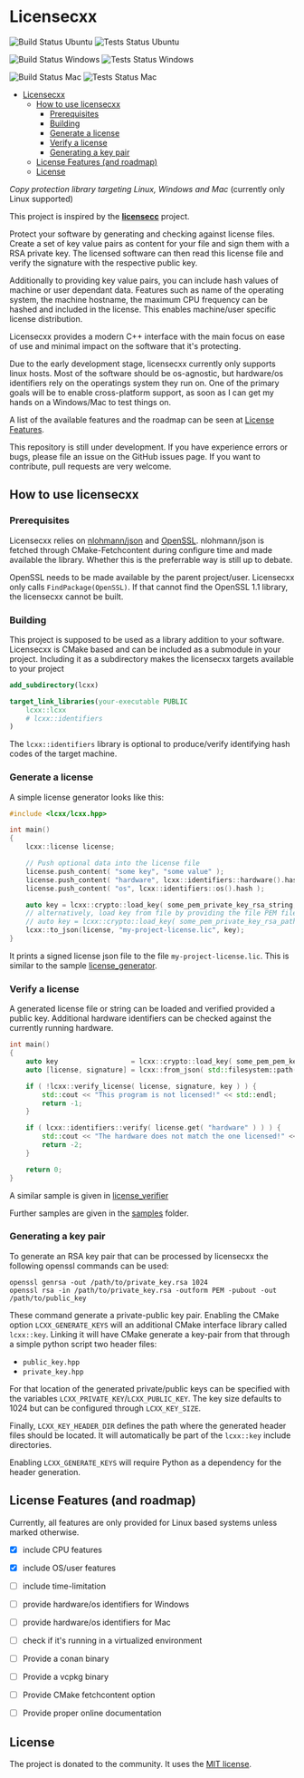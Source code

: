 # Licensecxx

![Build Status Ubuntu](https://github.com/felixjulianheitmann/licensecxx/actions/workflows/full-build-ubuntu.yml/badge.svg)
![Tests Status Ubuntu](https://github.com/felixjulianheitmann/licensecxx/actions/workflows/full-test-ubuntu.yml/badge.svg)

![Build Status Windows](https://github.com/felixjulianheitmann/licensecxx/actions/workflows/full-build-windows.yml/badge.svg)
![Tests Status Windows](https://github.com/felixjulianheitmann/licensecxx/actions/workflows/full-test-windows.yml/badge.svg)

![Build Status Mac](https://github.com/felixjulianheitmann/licensecxx/actions/workflows/full-build-mac.yml/badge.svg)
![Tests Status Mac](https://github.com/felixjulianheitmann/licensecxx/actions/workflows/full-test-mac.yml/badge.svg)


- [Licensecxx](#licensecxx)
  - [How to use licensecxx](#how-to-use-licensecxx)
    - [Prerequisites](#prerequisites)
    - [Building](#building)
    - [Generate a license](#generate-a-license)
    - [Verify a license](#verify-a-license)
    - [Generating a key pair](#generating-a-key-pair)
  - [License Features (and roadmap)](#license-features-and-roadmap)
  - [License](#license)

*Copy protection library targeting Linux, Windows and Mac* (currently only Linux supported)

This project is inspired by the [**licensecc**](https://github.com/open-license-manager/licensecc) project.

Protect your software by generating and checking against license files. Create a set of key value pairs as content for your file and sign them with a RSA private key. The licensed software can then read this license file and verify the signature with the respective public key.

Additionally to providing key value pairs, you can include hash values of machine or user dependant data. Features such as name of the operating system, the machine hostname, the maximum CPU frequency can be hashed and included in the license. This enables machine/user specific license distribution.

Licensecxx provides a modern C++ interface with the main focus on ease of use and minimal impact on the software that it's protecting.

Due to the early development stage, licensecxx currently only supports linux hosts. Most of the software should be os-agnostic, but hardware/os identifiers rely on the operatings system they run on. One of the primary goals will be to enable cross-platform support, as soon as I can get my hands on a Windows/Mac to test things on.

A list of the available features and the roadmap can be seen at [License Features](#license-features).

This repository is still under development. If you have experience errors or bugs, please file an issue on the GitHub issues page. If you want to contribute, pull requests are very welcome.

## How to use licensecxx

### Prerequisites

Licensecxx relies on [nlohmann/json](https://github.com/nlohmann/json) and [OpenSSL](https://www.openssl.org/).
nlohmann/json is fetched through CMake-Fetchcontent during configure time and made available the library. Whether this is the preferrable way is still up to debate.

OpenSSL needs to be made available by the parent project/user. Licensecxx only calls `FindPackage(OpenSSL)`. If that cannot find the OpenSSL 1.1 library, the licensecxx cannot be built.

### Building

This project is supposed to be used as a library addition to your software. Licensecxx is CMake based and can be included as a submodule in your project. Including it as a subdirectory makes the licensecxx targets available to your project

```cmake
add_subdirectory(lcxx)

target_link_libraries(your-executable PUBLIC
    lcxx::lcxx
    # lcxx::identifiers
)
```

The `lcxx::identifiers` library is optional to produce/verify identifying hash codes of the target machine.

### Generate a license

A simple license generator looks like this:
```c++
#include <lcxx/lcxx.hpp>

int main()
{
    lcxx::license license;

    // Push optional data into the license file
    license.push_content( "some key", "some value" );
    license.push_content( "hardware", lcxx::identifiers::hardware().hash );
    license.push_content( "os", lcxx::identifiers::os().hash );

    auto key = lcxx::crypto::load_key( some_pem_private_key_rsa_string, lcxx::crypto::key_type::private_key );
    // alternatively, load key from file by providing the file PEM file path
    // auto key = lcxx::crypto::load_key( some_pem_private_key_rsa_path, lcxx::crypto::key_type::private_key );
    lcxx::to_json(license, "my-project-license.lic", key);
}
```

It prints a signed license json file to the file `my-project-license.lic`. This is similar to the sample [license_generator](samples/license_generator/main.cpp).

### Verify a license

A generated license file or string can be loaded and verified provided a public key. Additional hardware identifiers can be checked against the currently running hardware.

```c++
int main()
{
    auto key                  = lcxx::crypto::load_key( some_pem_pem_key_rsa_string, lcxx::crypto::key_type::public_key );
    auto [license, signature] = lcxx::from_json( std::filesystem::path("my-project-license.lic") );

    if ( !lcxx::verify_license( license, signature, key ) ) {
        std::cout << "This program is not licensed!" << std::endl;
        return -1;
    }

    if ( lcxx::identifiers::verify( license.get( "hardware" ) ) ) {
        std::cout << "The hardware does not match the one licensed!" << std::endl;
        return -2;
    }

    return 0;
}
```

A similar sample is given in [license_verifier](samples/license_verifier/main.cpp)

Further samples are given in the [samples](samples) folder.

### Generating a key pair

To generate an RSA key pair that can be processed by licensecxx the following openssl commands can be used:
```
openssl genrsa -out /path/to/private_key.rsa 1024
openssl rsa -in /path/to/private_key.rsa -outform PEM -pubout -out /path/to/public_key
```

These command generate a private-public key pair. Enabling the CMake option `LCXX_GENERATE_KEYS` will an additional CMake interface library called `lcxx::key`.
Linking it will have CMake generate a key-pair from that through a simple python script two header files:
- `public_key.hpp`
- `private_key.hpp`

For that location of the generated private/public keys can be specified with the variables `LCXX_PRIVATE_KEY`/`LCXX_PUBLIC_KEY`. The key size defaults to 1024 but can be configured through `LCXX_KEY_SIZE`.

Finally, `LCXX_KEY_HEADER_DIR` defines the path where the generated header files should be located. It will automatically be part of the `lcxx::key` include directories.

Enabling `LCXX_GENERATE_KEYS` will require Python as a dependency for the header generation.

## License Features (and roadmap)

Currently, all features are only provided for Linux based systems unless marked otherwise.

- [x] include CPU features
- [x] include OS/user features
- [ ] include time-limitation
- [ ] provide hardware/os identifiers for Windows
- [ ] provide hardware/os identifiers for Mac
- [ ] check if it's running in a virtualized environment
- [ ] Provide a conan binary
- [ ] Provide a vcpkg binary
- [ ] Provide CMake fetchcontent option
- [ ] Provide proper online documentation


## License
The project is donated to the community. It uses the [MIT license](LICENSE). 
